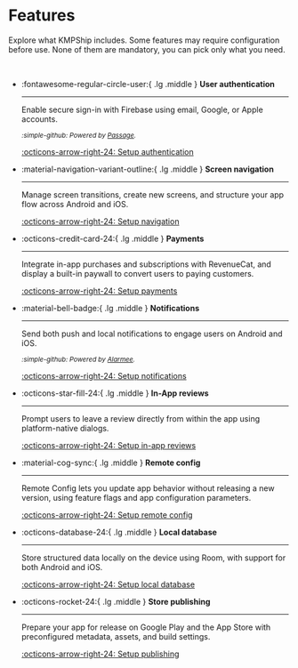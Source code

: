 # Features

Explore what KMPShip includes. Some features may require configuration before use. None of them are mandatory, you can pick only what you need.

&nbsp;

<div class="grid cards" markdown>

-   :fontawesome-regular-circle-user:{ .lg .middle } __User authentication__

    ---

    Enable secure sign-in with Firebase using email, Google, or Apple accounts.

    <i><small>:simple-github: Powered by [Passage](https://github.com/Tweener/passage/).</small></i>

    [:octicons-arrow-right-24: Setup authentication](/features/authentication)

-   :material-navigation-variant-outline:{ .lg .middle } __Screen navigation__

    ---

    Manage screen transitions, create new screens, and structure your app flow across Android and iOS.

    [:octicons-arrow-right-24: Setup navigation](/features/navigation)

-   :octicons-credit-card-24:{ .lg .middle } __Payments__

    ---

    Integrate in-app purchases and subscriptions with RevenueCat, and display a built-in paywall to convert users to paying customers.

    [:octicons-arrow-right-24: Setup payments](/features/payments)

-   :material-bell-badge:{ .lg .middle } __Notifications__

    ---

    Send both push and local notifications to engage users on Android and iOS.

    <i><small>:simple-github: Powered by [Alarmee](https://github.com/Tweener/alarmee/).</small></i>

    [:octicons-arrow-right-24: Setup notifications](/features/notifications)

-   :octicons-star-fill-24:{ .lg .middle } __In-App reviews__

    ---

    Prompt users to leave a review directly from within the app using platform-native dialogs.

    [:octicons-arrow-right-24: Setup in-app reviews](/features/in-app-reviews)


-   :material-cog-sync:{ .lg .middle } __Remote config__

    ---

    Remote Config lets you update app behavior without releasing a new version, using feature flags and app configuration parameters.

    [:octicons-arrow-right-24: Setup remote config](/features/remote-config)

-   :octicons-database-24:{ .lg .middle } __Local database__

    ---

    Store structured data locally on the device using Room, with support for both Android and iOS.

    [:octicons-arrow-right-24: Setup local database](/features/local-database)

-   :octicons-rocket-24:{ .lg .middle } __Store publishing__

    ---

    Prepare your app for release on Google Play and the App Store with preconfigured metadata, assets, and build settings.

    [:octicons-arrow-right-24: Setup publishing](/features/publishing)

</div>
